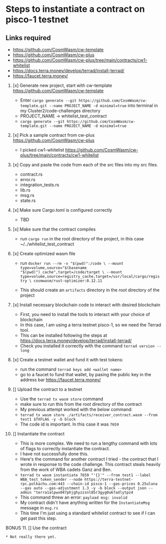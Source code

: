 # Steps to instantiate a contract on pisco-1 testnet

## Links required

* https://github.com/CosmWasm/cw-template
* https://github.com/CosmWasm/cw-plus
* https://github.com/CosmWasm/cw-plus/tree/main/contracts/cw1-whitelist
* https://docs.terra.money/develop/terrad/install-terrad/
* https://faucet.terra.money/


1. [x] Generate new project, start with cw-template https://github.com/CosmWasm/cw-template

    * Enter `cargo generate --git https://github.com/CosmWasm/cw-template.git --name PROJECT_NAME -d minimal=true` into terminal in my Cluster2/code-challenges directory
    * PROJECT_NAME -> whitelist_test_contract
    * `cargo generate --git https://github.com/CosmWasm/cw-template.git --name PROJECT_NAME -d minimal=true`

2. [x] Pick a sample contract from cw-plus https://github.com/CosmWasm/cw-plus

    * I picked cw1-whitelist https://github.com/CosmWasm/cw-plus/tree/main/contracts/cw1-whitelist

3. [x] Copy and paste the code from each of the src files into my src files.

    * contract.rs
    * error.rs
    * integration_tests.rs
    * lib.rs
    * msg.rs
    * state.rs

4. [x] Make sure Cargo.toml is configured correctly

    * TBD

5. [x] Make sure that the contract compiles

    * run `cargo run` in the root directory of the project, in this case ~/../whitelist_test_contract

6. [x] Create optimized wasm file

    * run `docker run --rm -v "$(pwd)":/code \
  --mount type=volume,source="$(basename "$(pwd)")_cache",target=/code/target \
  --mount type=volume,source=registry_cache,target=/usr/local/cargo/registry \
  cosmwasm/rust-optimizer:0.12.11`

    * This should create an `artifacts` directory in the root directory of the project

7. [x] Install necessary blockchain code to interact with desired blockchain

    * First, you need to install the tools to interact with your choice of blockchain
    * In this case, I am using a terra testnet pisco-1, so we need the Terrad tool.
    * This can be installed following the steps at https://docs.terra.money/develop/terrad/install-terrad/
    * Check you installed it correctly with the command `terrad version --long`

8. [x] Create a testnet wallet and fund it with test tokens:

    * run the command `terrad keys add <wallet name>`
    * go to a faucet to fund that wallet, by pasing the public key in the address bar https://faucet.terra.money/

9. [] Upload the contract to a testnet

    * Use the `terrad tx wasm store` command
    * make sure to run this from the root directory of the contract
    * My previous attempt worked with the below command:
    * `terrad tx wasm store ./artifacts/receiver_contract.wasm --from test1 $TXFLAG -y -b block`
    * The code id is important. In this case it was `7659`



10. [] Instantiate the contract

    * This is more complex. We need to run a lengthy command with lots of flags to correctly instantiate the contract.
    * I have not successfully done this.
    * Here's the command for another contract I tried - the contract that I wrote in response to the code challenge. This contract steals heavily from the work of WBA cadets Ganz and Ben.
    * `terrad tx wasm instantiate 7659 "'{}'" --from test1 --label WBA_test_token_sender --node https://terra-testnet-rpc.polkachu.com:443 --chain-id pisco-1 --gas-prices 0.25uluna --gas auto --gas-adjustment 1.3 -y -b block --output json --admin "terra1alpwx047phjghyzzsnl85r3gyg0u67adlytpz4`
    * This command threw an error: `payload msg: invalid`
    * My contract didn't have anything written for the `InstantiateMsg` message in `msg.rs`
    * This time I'm just using a standard whitelist contract to see if I can get past this step.

BONUS 11. [] Use the contract

    * Not really there yet.

